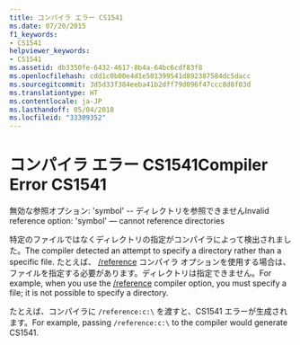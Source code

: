 ```yaml
---
title: コンパイラ エラー CS1541
ms.date: 07/20/2015
f1_keywords:
- CS1541
helpviewer_keywords:
- CS1541
ms.assetid: db3350fe-6432-4617-8b4a-64bc6cdf83f8
ms.openlocfilehash: cdd1c0b00e4d1e501399541d892387584dc5dacc
ms.sourcegitcommit: 3d5d33f384eeba41b2dff79d096f47ccc8d8f03d
ms.translationtype: HT
ms.contentlocale: ja-JP
ms.lasthandoff: 05/04/2018
ms.locfileid: "33309352"
---
```

# <a name="compiler-error-cs1541"></a><span data-ttu-id="b7da1-102">コンパイラ エラー CS1541</span><span class="sxs-lookup"><span data-stu-id="b7da1-102">Compiler Error CS1541</span></span>
<span data-ttu-id="b7da1-103">無効な参照オプション: 'symbol' -- ディレクトリを参照できません</span><span class="sxs-lookup"><span data-stu-id="b7da1-103">Invalid reference option: 'symbol' — cannot reference directories</span></span>  
  
 <span data-ttu-id="b7da1-104">特定のファイルではなくディレクトリの指定がコンパイラによって検出されました。</span><span class="sxs-lookup"><span data-stu-id="b7da1-104">The compiler detected an attempt to specify a directory rather than a specific file.</span></span> <span data-ttu-id="b7da1-105">たとえば、 [/reference](../../csharp/language-reference/compiler-options/reference-compiler-option.md) コンパイラ オプションを使用する場合は、ファイルを指定する必要があります。ディレクトリは指定できません。</span><span class="sxs-lookup"><span data-stu-id="b7da1-105">For example, when you use the [/reference](../../csharp/language-reference/compiler-options/reference-compiler-option.md) compiler option, you must specify a file; it is not possible to specify a directory.</span></span>  
  
 <span data-ttu-id="b7da1-106">たとえば、コンパイラに `/reference:c:\` を渡すと、CS1541 エラーが生成されます。</span><span class="sxs-lookup"><span data-stu-id="b7da1-106">For example, passing `/reference:c:\` to the compiler would generate CS1541.</span></span>
